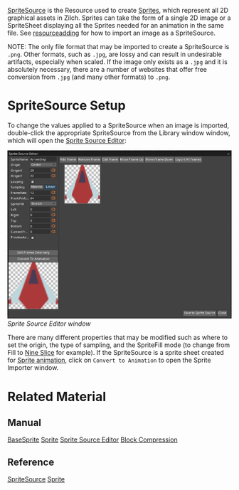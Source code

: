 [SpriteSource](https://github.com/ZilchEngine/ZilchDocs/blob/master/code_reference/class_reference/spritesource.markdown) is the Resource used to create [Sprites](https://github.com/ZilchEngine/ZilchDocs/blob/master/zilch_editor_documentation/zilchmanual/graphics/sprites/sprite.markdown), which represent all 2D graphical assets in Zilch.  Sprites can take the form of a single 2D image or a SpriteSheet displaying all the Sprites needed for an animation in the same file. See [resourceadding](https://github.com/ZilchEngine/ZilchDocs/blob/master/zilch_editor_documentation/zilchmanual/editor/editorcommands/resourceadding.markdown) for how to import an image as a SpriteSource.

NOTE: The only file format that may be imported to create a SpriteSource is `.png`. Other formats, such as `.jpg`, are lossy and can result in undesirable artifacts, especially when scaled. If the image only exists as a `.jpg` and it is absolutely necessary, there are a number of websites that offer free conversion from `.jpg` (and many other formats) to `.png`.

 #  SpriteSource Setup
To change the values applied to a SpriteSource when an image is imported, double-click the appropriate SpriteSource from the Library window window, which will open the [Sprite Source Editor](https://github.com/ZilchEngine/ZilchDocs/blob/master/zilch_editor_documentation/zilchmanual/graphics/sprites/spritesourceeditor.markdown):



![SpriteSourceEditor](https://raw.githubusercontent.com/ZilchEngine/ZilchFiles/master/doc_files/47311.png) *Sprite Source Editor window*


There are many different properties that may be modified such as where to set the origin, the type of sampling, and the SpriteFill mode (to change from Fill to [Nine Slice](https://github.com/ZilchEngine/ZilchDocs/blob/master/zilch_editor_documentation/zilchmanual/graphics/sprites/area.markdown) for example). If the SpriteSource is a sprite sheet created for [ Sprite animation](https://github.com/ZilchEngine/ZilchDocs/blob/master/zilch_editor_documentation/zilchmanual/graphics/sprites/spritesourceeditor.markdown#creating-sprite-animatio), click on `Convert to Animation` to open the Sprite Importer window.

 # Related Material

 ## Manual
 [BaseSprite](https://github.com/ZilchEngine/ZilchDocs/blob/master/zilch_editor_documentation/zilchmanual/graphics/sprites/basesprite.markdown)
 [Sprite](https://github.com/ZilchEngine/ZilchDocs/blob/master/zilch_editor_documentation/zilchmanual/graphics/sprites/sprite.markdown)
 [Sprite Source Editor](https://github.com/ZilchEngine/ZilchDocs/blob/master/zilch_editor_documentation/zilchmanual/graphics/sprites/spritesourceeditor.markdown)
 [Block Compression](https://github.com/ZilchEngine/ZilchDocs/blob/master/zilch_editor_documentation/zilchmanual/graphics/adding_assets/block_compression.markdown)

 ## Reference
 [SpriteSource](https://github.com/ZilchEngine/ZilchDocs/blob/master/zilch_editor_documentation/code_reference/class_reference/spritesource.markdown) 
 [Sprite](https://github.com/ZilchEngine/ZilchDocs/blob/master/zilch_editor_documentation/code_reference/class_reference/sprite.markdown)  

 